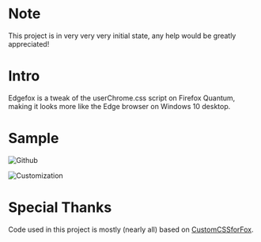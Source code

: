 # Note

This project is in very very very initial state, any help would be greatly appreciated!

# Intro

Edgefox is a tweak of the userChrome.css script on Firefox Quantum, making it looks more like the Edge browser on Windows 10 desktop.

# Sample

![Github](https://i.imgur.com/QC06KCC.png)

![Customization](https://i.imgur.com/YB1n6n8.png)

# Special Thanks

Code used in this project is mostly (nearly all) based on [CustomCSSforFox](https://github.com/aris-t2/customcssforfx).